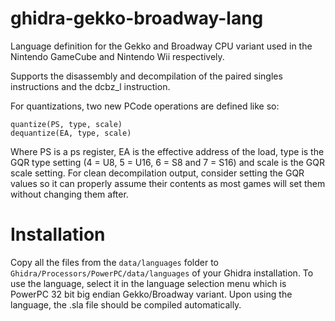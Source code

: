 # ghidra-gekko-broadway-lang
Language definition for the Gekko and Broadway CPU variant used in the Nintendo GameCube and Nintendo Wii respectively.

Supports the disassembly and decompilation of the paired singles instructions and the dcbz_l instruction.

For quantizations, two new PCode operations are defined like so:

    quantize(PS, type, scale)
    dequantize(EA, type, scale)

Where PS is a ps register, EA is the effective address of the load, type is the GQR type setting (4 = U8, 5 = U16, 6 = S8 and 7 = S16) and scale is the GQR scale setting. For clean decompilation output, consider setting the GQR values so it can properly assume their contents as most games will set them without changing them after.

# Installation

Copy all the files from the `data/languages` folder to `Ghidra/Processors/PowerPC/data/languages` of your Ghidra installation. To use the language, select it in the language selection menu which is PowerPC 32 bit big endian Gekko/Broadway variant. Upon using the language, the .sla file should be compiled automatically.
